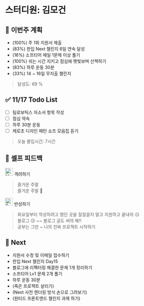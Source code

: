 # 스터디원: 김모건

## 🚀 이번주 계획

- (100%) 주 1회 지원서 제출
- (83%) 한입 Next 챌린지 6일 연속 달성
- (16%) 소프티어 매일 1문제 이상 풀기
- (100%) 쉬는 시간 지키고 점심에 햇빛보며 산책하기
- (83%) 하루 운동 30분
- (33%) 14 ~ 16일 무지출 챌린지

> 달성도: 69 %

## ✅ 11/17 Todo List

- [ ] 팀로보틱스 자소서 항목 작성
- [ ] 점심 약속
- [ ] 하루 30분 운동
- [ ] 제로초 디자인 패턴 쇼츠 모음집 듣기

> 오늘 몰입시간: 7시간

## 🎉 셀프 피드백

<img src="https://raw.githubusercontent.com/Tarikul-Islam-Anik/Animated-Fluent-Emojis/master/Emojis/Smilies/Hugging%20Face.png" alt="Hugging Face" width="25" height="25"> 격려하기</img>

> 즐거운 주말 <br>
> 즐거운 주말 🤗 <br>

<img src="https://raw.githubusercontent.com/Tarikul-Islam-Anik/Animated-Fluent-Emojis/master/Emojis/Smilies/Face%20with%20Monocle.png" alt="Face with Monocle" width="25" height="25"> 반성하기</img>

> 화요일부터 작성하려고 했던 곳을 질질끌지 말고 지원하고 끝내자 😥 <br>
> 블로그 😥 ~~ 블로그 글도 써야 해!! <br>
> 공부는 그만 ~ 나의 진짜 프로젝트 시작하기 <br>

## 🌱 Next

- 지원서 수정 및 이메일 접수하기
- 한입 Next 챌린지 Day15
- 블로그에 리팩터링 해결한 문제 1개 정리하기
- 소프티어 Lv1 문제 2개 풀기
- 하루 운동 30분
- (죽은 프로젝트 살리기)
- (Next 사전 렌더링 방식 손으로 그려보기)
- (원티드 프론트엔드 챌린지 과제 하기)
